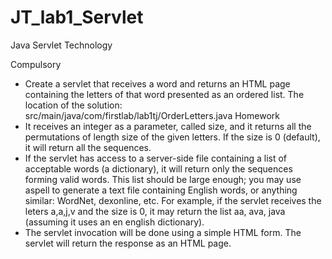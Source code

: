 # JT_lab1_Servlet

Java Servlet Technology

Compulsory
- Create a servlet that receives a word and returns an HTML page containing the letters of that word presented as an ordered list.
The location of the solution: src/main/java/com/firstlab/lab1tj/OrderLetters.java
Homework
- It receives an integer as a parameter, called size, and it returns all the permutations of length size of the given letters. If the size is 0 (default), it will return all the sequences.
- If the servlet has access to a server-side file containing a list of acceptable words (a dictionary), it will return only the sequences forming valid words.
This list should be large enough; you may use aspell to generate a text file containing English words, or anything similar: WordNet, dexonline, etc.
For example, if the servlet receives the leters a,a,j,v and the size is 0, it may return the list aa, ava, java (assuming it uses an en english dictionary).
- The servlet invocation will be done using a simple HTML form. The servlet will return the response as an HTML page.
